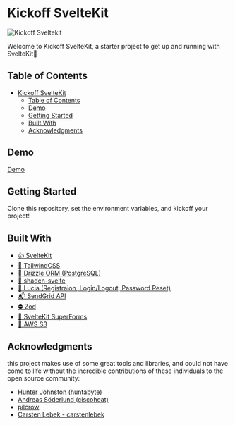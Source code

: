 # Kickoff SvelteKit

![Kickoff Sveltekit](https://ks.ns-projects.com/_app/immutable/assets/meta.5mv8NfE2.png)

Welcome to Kickoff SvelteKit, a starter project to get up and running with SvelteKit🚀

## Table of Contents

- [Kickoff SvelteKit](#kickoff-sveltekit)
  - [Table of Contents](#table-of-contents)
  - [Demo](#demo)
  - [Getting Started](#getting-started)
  - [Built With](#built-with)
  - [Acknowledgments](#acknowledgments)

## Demo

[Demo](https://ks.ns-projects.com)

## Getting Started

Clone this repository, set the environment variables, and kickoff your project!

## Built With

- [👍 SvelteKit](https://kit.svelte.dev/)
- [💨 TailwindCSS](https://tailwindcss.com/)
- [💾 Drizzle ORM (PostgreSQL)](https://orm.drizzle.team/)
- [🎨 shadcn-svelte](https://www.shadcn-svelte.com/)
- [👥 Lucia (Registraion, Login/Logout, Password Reset)](https://lucia-auth.com/)
- [📬 SendGrid API](https://sendgrid.com/en-us)
- [⛔ Zod](https://zod.dev/)
- [📄 SvelteKit SuperForms](https://superforms.rocks/)
- [📁 AWS S3](https://aws.amazon.com/s3/)

## Acknowledgments

this project makes use of some great tools and libraries, and could not have come to life without the incredible contributions of these individuals to the open source community:

- [Hunter Johnston (huntabyte)](https://github.com/huntabyte)
- [Andreas Söderlund (ciscoheat)](https://github.com/ciscoheat)
- [pilcrow](https://github.com/pilcrowOnPaper)
- [Carsten Lebek - carstenlebek](https://github.com/carstenlebek)
